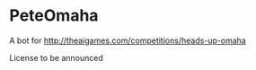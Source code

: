 PeteOmaha
=========

A bot for http://theaigames.com/competitions/heads-up-omaha

License to be announced
